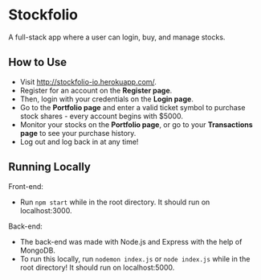 # Stockfolio
A full-stack app where a user can login, buy, and manage stocks.

## How to Use
- Visit http://stockfolio-io.herokuapp.com/.  
- Register for an account on the **Register page**.   
- Then, login with your credentials on the **Login page**.  
- Go to the **Portfolio page** and enter a valid ticket symbol to purchase stock shares - every account begins with $5000.  
- Monitor your stocks on the **Portfolio page**, or go to your **Transactions page** to see your purchase history.  
- Log out and log back in at any time!  

## Running Locally
Front-end:
- Run `npm start` while in the root directory. It should run on localhost:3000.

Back-end:
- The back-end was made with Node.js and Express with the help of MongoDB.  
- To run this locally, run `nodemon index.js` or `node index.js` while in the root directory! It should run on localhost:5000.  
